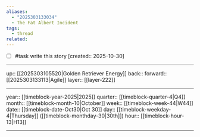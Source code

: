 ```yaml
---
aliases:
  - "2025303133034"
  - The Fat Albert Incident
tags:
  - thread
related:
---
```


- [ ] #task write this story  [created:: 2025-10-30]

***

up:: [[2025303105520|Golden Retriever Energy]]
back:: 
forward:: [[2025303133113|Agile]]
layer:: [[layer-222]]

***

year:: [[timeblock-year-2025|2025]]
quarter:: [[timeblock-quarter-4|Q4]]
month:: [[timeblock-month-10|October]]
week:: [[timeblock-week-44|W44]]
date:: [[timeblock-date-Oct30|Oct 30]]
day:: [[timeblock-weekday-4|Thursday]] ([[timeblock-monthday-30|30th]])
hour:: [[timeblock-hour-13|H13]]

***
